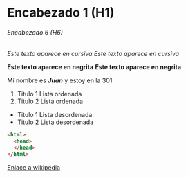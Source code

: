 # Encabezado 1 (H1)
###### Encabezado 6 (H6)

*Este texto aparece en cursiva*
_Este texto aparece en cursiva_

**Este texto aparece en negrita**
__Este texto aparece en negrita__

Mi nombre es *__Juan__* y estoy en la 301

1. Titulo 1 Lista ordenada 
2. Titulo 2 Lista ordenada

- Titulo 1 Lista desordenada
- Titulo 2 Lista desordenada

```html
<html>
  <head>
  </head>
</html>
```
[Enlace a wikipedia](https://es.wikipedia.org/wiki/Wikipedia:Portada "Texto alternativo")

